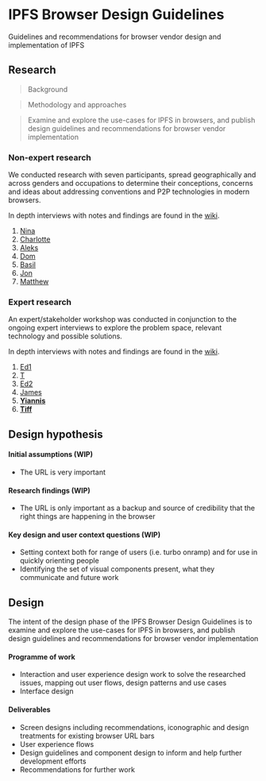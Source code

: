 
# IPFS Browser Design Guidelines
Guidelines and recommendations for browser vendor design and implementation of IPFS

## Research

> Background

> Methodology and approaches

> Examine and explore the use-cases for IPFS in browsers, and publish design guidelines and recommendations for browser vendor implementation

### Non-expert research

We conducted research with seven participants, spread geographically and across genders and occupations to determine their conceptions, concerns and ideas about addressing conventions and P2P technologies in modern browsers. 

In depth interviews with notes and findings are found in the [wiki][1].

1. [Nina][2]
2. [Charlotte][3]
3. [Aleks][4]
4. [Dom][5]
5. [Basil][6]
6. [Jon][7]
7. [Matthew][8]

### Expert research

An expert/stakeholder workshop was conducted in conjunction to the ongoing expert interviews to explore the problem space, relevant technology and possible solutions.

In depth interviews with notes and findings are found in the [wiki][9].

1. [Ed1][10]
2. [T][11]
3. [Ed2][12]
4. [James][13]
5. **[Yiannis][14]**
6. [**Tiff**][15]

## Design hypothesis

#### Initial assumptions (WIP)

- The URL is very important

#### Research findings (WIP)

- The URL is only important as a backup and source of credibility that the right things are happening in the browser

#### Key design and user context questions (WIP)

- Setting context both for range of users (i.e. turbo onramp) and for use in quickly orienting people
- Identifying the set of visual components present, what they communicate and future work

## Design

The intent of the design phase of the IPFS Browser Design Guidelines is to examine and explore the use-cases for IPFS in browsers, and publish design guidelines and recommendations for browser vendor implementation

#### Programme of work

- Interaction and user experience design work to solve the researched issues, mapping out user flows, design patterns and use cases
- Interface design

#### Deliverables

- Screen designs including recommendations, iconographic and design treatments for existing browser URL bars
- User experience flows
- Design guidelines and component design to inform and help further development efforts
- Recommendations for further work

[1]:	https://github.com/ipfs/browser-design-guidelines/wiki
[2]:	https://github.com/ipfs/browser-design-guidelines/wiki/Interview-Nina
[3]:	https://github.com/ipfs/browser-design-guidelines/wiki/Interview-Charlotte
[4]:	https://github.com/ipfs/browser-design-guidelines/wiki/Interview-Aleks
[5]:	https://github.com/ipfs/browser-design-guidelines/wiki/Interview-Dom
[6]:	https://github.com/ipfs/browser-design-guidelines/wiki/Interview-Basil
[7]:	https://github.com/ipfs/browser-design-guidelines/wiki/Interview-Jon
[8]:	https://github.com/ipfs/browser-design-guidelines/wiki/Interview-Matthew
[9]:	https://github.com/ipfs/browser-design-guidelines/wiki
[10]:	https://github.com/ipfs/browser-design-guidelines/wiki/Interview-Ed1
[11]:	https://github.com/ipfs/browser-design-guidelines/wiki/Interview-T
[12]:	https://github.com/ipfs/browser-design-guidelines/wiki/Interview-Ed2
[13]:	https://github.com/ipfs/browser-design-guidelines/wiki/Interview-James
[14]:	https://github.com/ipfs/browser-design-guidelines/wiki/Interview-Yiannis
[15]:	https://github.com/ipfs/browser-design-guidelines/wiki/Interview-Tiff